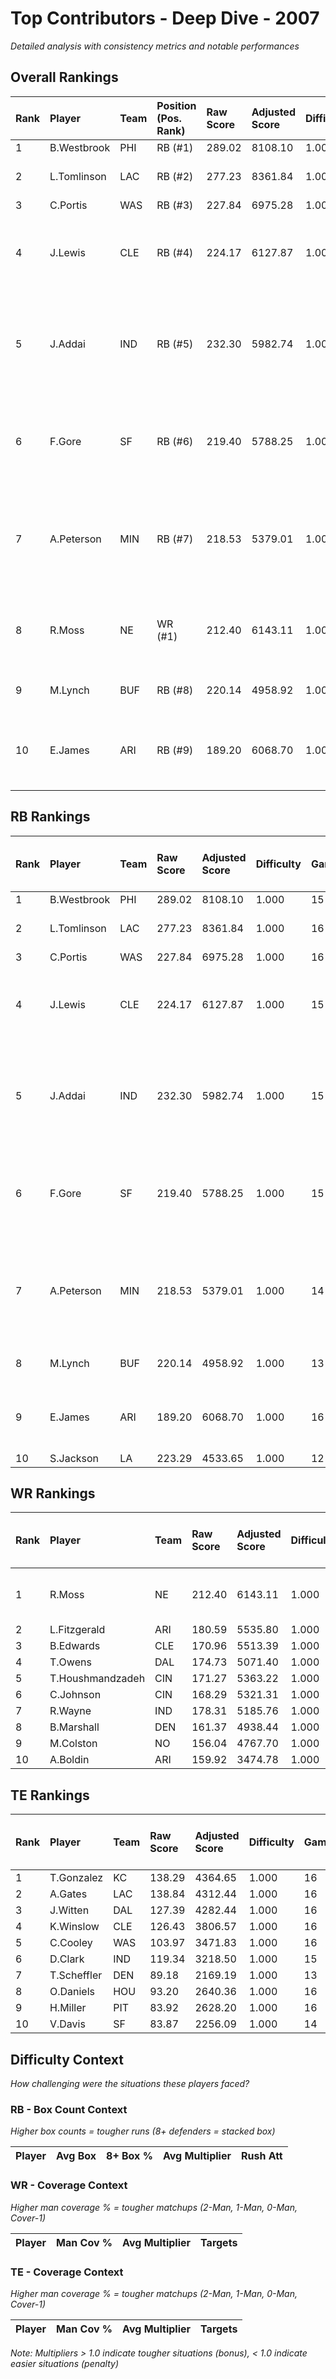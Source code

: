# Top Contributors - Deep Dive - 2007

*Detailed analysis with consistency metrics and notable performances*

## Overall Rankings

| Rank | Player      | Team | Position (Pos. Rank) | Raw Score | Adjusted Score | Difficulty | Games | Avg/Game | Typical | Consistency | Floor | Ceiling | Peak   | Trend      | Notable Games                                |
| :----| :-----------| :----| :--------------------| :---------| :--------------| :----------| :-----| :--------| :-------| :-----------| :-----| :-------| :------| :----------| :--------------------------------------------|
| 1    | B.Westbrook | PHI  | RB (#1)              | 289.02    | 8108.10        | 1.000      | 15    | 540.54   | 586.60  | 7/4/4       | 448.9 | 634.2   | 817.85 | Stable     |                                              |
| 2    | L.Tomlinson | LAC  | RB (#2)              | 277.23    | 8361.84        | 1.000      | 16    | 522.62   | 513.89  | 8/3/5       | 373.3 | 625.7   | 878.82 | Stable     | Wk 14 (vs TEN)                               |
| 3    | C.Portis    | WAS  | RB (#3)              | 227.84    | 6975.28        | 1.000      | 16    | 435.96   | 440.53  | 8/3/5       | 359.3 | 499.7   | 640.26 | Stable     |                                              |
| 4    | J.Lewis     | CLE  | RB (#4)              | 224.17    | 6127.87        | 1.000      | 15    | 408.52   | 394.73  | 7/1/7       | 346.1 | 509.9   | 755.68 | Increasing | Wk 9 (vs SEA), Wk 11 (vs BAL)                |
| 5    | J.Addai     | IND  | RB (#5)              | 232.30    | 5982.74        | 1.000      | 15    | 398.85   | 341.73  | 6/1/8       | 278.0 | 546.1   | 901.22 | Decreasing | Wk 9 (vs NE), Wk 3 (vs HOU), Wk 8 (vs CAR)   |
| 6    | F.Gore      | SF   | RB (#6)              | 219.40    | 5788.25        | 1.000      | 15    | 385.88   | 300.19  | 6/2/7       | 292.2 | 445.5   | 930.28 | Stable     | Wk 12 (vs ARI), Wk 16 (vs TB), Wk 1 (vs ARI) |
| 7    | A.Peterson  | MIN  | RB (#7)              | 218.53    | 5379.01        | 1.000      | 14    | 384.21   | 376.22  | 6/2/6       | 188.7 | 488.1   | 915.04 | Decreasing | Wk 9 (vs LAC), Wk 6 (vs CHI), Wk 3 (vs KC)   |
| 8    | R.Moss      | NE   | WR (#1)              | 212.40    | 6143.11        | 1.000      | 16    | 383.94   | 391.72  | 8/2/6       | 266.1 | 457.1   | 653.74 | Stable     | Wk 14 (vs PIT), Wk 9 (vs IND)                |
| 9    | M.Lynch     | BUF  | RB (#8)              | 220.14    | 4958.92        | 1.000      | 13    | 381.46   | 389.39  | 5/2/6       | 327.6 | 452.9   | 699.99 | Decreasing | Wk 7 (vs BAL)                                |
| 10   | E.James     | ARI  | RB (#9)              | 189.20    | 6068.70        | 1.000      | 16    | 379.29   | 342.75  | 9/1/6       | 311.2 | 466.3   | 581.20 | Decreasing | Wk 4 (vs PIT), Wk 2 (vs SEA)                 |

## RB Rankings

| Rank | Player      | Team | Raw Score | Adjusted Score | Difficulty | Games | Avg/Game | Typical | Consistency | Floor | Ceiling | Peak   | Trend      | Notable Games (>150% Typical)                |
| :----| :-----------| :----| :---------| :--------------| :----------| :-----| :--------| :-------| :-----------| :-----| :-------| :------| :----------| :--------------------------------------------|
| 1    | B.Westbrook | PHI  | 289.02    | 8108.10        | 1.000      | 15    | 540.54   | 586.60  | 7/4/4       | 448.9 | 634.2   | 817.85 | Stable     |                                              |
| 2    | L.Tomlinson | LAC  | 277.23    | 8361.84        | 1.000      | 16    | 522.62   | 513.89  | 8/3/5       | 373.3 | 625.7   | 878.82 | Stable     | Wk 14 (vs TEN)                               |
| 3    | C.Portis    | WAS  | 227.84    | 6975.28        | 1.000      | 16    | 435.96   | 440.53  | 8/3/5       | 359.3 | 499.7   | 640.26 | Stable     |                                              |
| 4    | J.Lewis     | CLE  | 224.17    | 6127.87        | 1.000      | 15    | 408.52   | 394.73  | 7/1/7       | 346.1 | 509.9   | 755.68 | Increasing | Wk 9 (vs SEA), Wk 11 (vs BAL)                |
| 5    | J.Addai     | IND  | 232.30    | 5982.74        | 1.000      | 15    | 398.85   | 341.73  | 6/1/8       | 278.0 | 546.1   | 901.22 | Decreasing | Wk 9 (vs NE), Wk 3 (vs HOU), Wk 8 (vs CAR)   |
| 6    | F.Gore      | SF   | 219.40    | 5788.25        | 1.000      | 15    | 385.88   | 300.19  | 6/2/7       | 292.2 | 445.5   | 930.28 | Stable     | Wk 12 (vs ARI), Wk 16 (vs TB), Wk 1 (vs ARI) |
| 7    | A.Peterson  | MIN  | 218.53    | 5379.01        | 1.000      | 14    | 384.21   | 376.22  | 6/2/6       | 188.7 | 488.1   | 915.04 | Decreasing | Wk 9 (vs LAC), Wk 6 (vs CHI), Wk 3 (vs KC)   |
| 8    | M.Lynch     | BUF  | 220.14    | 4958.92        | 1.000      | 13    | 381.46   | 389.39  | 5/2/6       | 327.6 | 452.9   | 699.99 | Decreasing | Wk 7 (vs BAL)                                |
| 9    | E.James     | ARI  | 189.20    | 6068.70        | 1.000      | 16    | 379.29   | 342.75  | 9/1/6       | 311.2 | 466.3   | 581.20 | Decreasing | Wk 4 (vs PIT), Wk 2 (vs SEA)                 |
| 10   | S.Jackson   | LA   | 223.29    | 4533.65        | 1.000      | 12    | 377.80   | 372.49  | 3/2/7       | 334.1 | 452.6   | 580.85 | Increasing |                                              |

## WR Rankings

| Rank | Player           | Team | Raw Score | Adjusted Score | Difficulty | Games | Avg/Game | Typical | Consistency | Floor | Ceiling | Peak   | Trend      | Notable Games (>150% Typical) |
| :----| :----------------| :----| :---------| :--------------| :----------| :-----| :--------| :-------| :-----------| :-----| :-------| :------| :----------| :-----------------------------|
| 1    | R.Moss           | NE   | 212.40    | 6143.11        | 1.000      | 16    | 383.94   | 391.72  | 8/2/6       | 266.1 | 457.1   | 653.74 | Stable     | Wk 14 (vs PIT), Wk 9 (vs IND) |
| 2    | L.Fitzgerald     | ARI  | 180.59    | 5535.80        | 1.000      | 15    | 369.05   | 316.42  | 7/1/7       | 265.2 | 529.6   | 668.59 | Increasing |                               |
| 3    | B.Edwards        | CLE  | 170.96    | 5513.39        | 1.000      | 16    | 344.59   | 307.80  | 8/3/5       | 265.0 | 392.6   | 610.37 | Stable     |                               |
| 4    | T.Owens          | DAL  | 174.73    | 5071.40        | 1.000      | 15    | 338.09   | 322.28  | 7/1/7       | 257.9 | 515.0   | 799.48 | Increasing |                               |
| 5    | T.Houshmandzadeh | CIN  | 171.27    | 5363.22        | 1.000      | 16    | 335.20   | 311.91  | 8/0/8       | 238.2 | 398.3   | 566.18 | Decreasing |                               |
| 6    | C.Johnson        | CIN  | 168.29    | 5321.31        | 1.000      | 16    | 332.58   | 278.48  | 8/2/6       | 205.0 | 380.8   | 726.35 | Stable     |                               |
| 7    | R.Wayne          | IND  | 178.31    | 5185.76        | 1.000      | 16    | 324.11   | 349.68  | 7/0/9       | 227.9 | 409.7   | 521.65 | Stable     |                               |
| 8    | B.Marshall       | DEN  | 161.37    | 4938.44        | 1.000      | 16    | 308.65   | 256.41  | 8/1/7       | 210.4 | 365.1   | 549.12 | Increasing |                               |
| 9    | M.Colston        | NO   | 156.04    | 4767.70        | 1.000      | 16    | 297.98   | 330.37  | 8/1/7       | 153.5 | 412.1   | 490.80 | Increasing |                               |
| 10   | A.Boldin         | ARI  | 159.92    | 3474.78        | 1.000      | 12    | 289.57   | 225.92  | 4/2/6       | 176.1 | 404.8   | 766.46 | Decreasing |                               |

## TE Rankings

| Rank | Player      | Team | Raw Score | Adjusted Score | Difficulty | Games | Avg/Game | Typical | Consistency | Floor | Ceiling | Peak   | Trend      | Notable Games (>150% Typical) |
| :----| :-----------| :----| :---------| :--------------| :----------| :-----| :--------| :-------| :-----------| :-----| :-------| :------| :----------| :-----------------------------|
| 1    | T.Gonzalez  | KC   | 138.29    | 4364.65        | 1.000      | 16    | 272.79   | 264.24  | 8/2/6       | 179.7 | 354.6   | 468.95 | Stable     |                               |
| 2    | A.Gates     | LAC  | 138.84    | 4312.44        | 1.000      | 16    | 269.53   | 298.63  | 8/1/7       | 136.0 | 384.1   | 517.07 | Decreasing |                               |
| 3    | J.Witten    | DAL  | 127.39    | 4282.44        | 1.000      | 16    | 267.65   | 272.10  | 8/3/5       | 220.1 | 364.8   | 539.07 | Decreasing |                               |
| 4    | K.Winslow   | CLE  | 126.43    | 3806.57        | 1.000      | 16    | 237.91   | 217.09  | 8/3/5       | 164.5 | 303.0   | 467.97 | Decreasing |                               |
| 5    | C.Cooley    | WAS  | 103.97    | 3471.83        | 1.000      | 16    | 216.99   | 181.15  | 8/2/6       | 154.8 | 277.1   | 454.71 | Increasing |                               |
| 6    | D.Clark     | IND  | 119.34    | 3218.50        | 1.000      | 15    | 214.57   | 246.06  | 7/0/8       | 65.7  | 300.7   | 819.19 | Decreasing |                               |
| 7    | T.Scheffler | DEN  | 89.18     | 2169.19        | 1.000      | 13    | 166.86   | 118.58  | 4/3/6       | 82.7  | 237.6   | 380.72 | Stable     |                               |
| 8    | O.Daniels   | HOU  | 93.20     | 2640.36        | 1.000      | 16    | 165.02   | 172.92  | 6/2/8       | 113.5 | 204.8   | 367.86 | Decreasing |                               |
| 9    | H.Miller    | PIT  | 83.92     | 2628.20        | 1.000      | 16    | 164.26   | 134.09  | 8/1/7       | 104.5 | 236.0   | 457.65 | Decreasing |                               |
| 10   | V.Davis     | SF   | 83.87     | 2256.09        | 1.000      | 14    | 161.15   | 143.34  | 7/0/7       | 73.7  | 269.2   | 299.92 | Increasing |                               |

## Difficulty Context

*How challenging were the situations these players faced?*

### RB - Box Count Context

*Higher box counts = tougher runs (8+ defenders = stacked box)*

| Player | Avg Box | 8+ Box % | Avg Multiplier | Rush Att |
| :------| :-------| :--------| :--------------| :--------|

### WR - Coverage Context

*Higher man coverage % = tougher matchups (2-Man, 1-Man, 0-Man, Cover-1)*

| Player | Man Cov % | Avg Multiplier | Targets |
| :------| :---------| :--------------| :-------|

### TE - Coverage Context

*Higher man coverage % = tougher matchups (2-Man, 1-Man, 0-Man, Cover-1)*

| Player | Man Cov % | Avg Multiplier | Targets |
| :------| :---------| :--------------| :-------|

*Note: Multipliers > 1.0 indicate tougher situations (bonus), < 1.0 indicate easier situations (penalty)*


